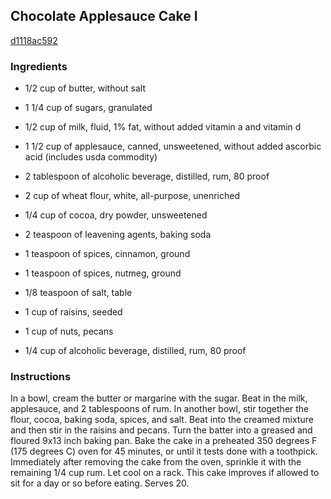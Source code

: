 ## Chocolate Applesauce Cake I

[d1118ac592](http://allrecipes.com/recipe/chocolate-applesauce-cake-i/)

### Ingredients

 - 1/2 cup of butter, without salt

 - 1 1/4 cup of sugars, granulated

 - 1/2 cup of milk, fluid, 1% fat, without added vitamin a and vitamin d

 - 1 1/2 cup of applesauce, canned, unsweetened, without added ascorbic acid (includes usda commodity)

 - 2 tablespoon of alcoholic beverage, distilled, rum, 80 proof

 - 2 cup of wheat flour, white, all-purpose, unenriched

 - 1/4 cup of cocoa, dry powder, unsweetened

 - 2 teaspoon of leavening agents, baking soda

 - 1 teaspoon of spices, cinnamon, ground

 - 1 teaspoon of spices, nutmeg, ground

 - 1/8 teaspoon of salt, table

 - 1 cup of raisins, seeded

 - 1 cup of nuts, pecans

 - 1/4 cup of alcoholic beverage, distilled, rum, 80 proof

### Instructions

In a bowl, cream the butter or margarine with the sugar. Beat in the milk, applesauce, and 2 tablespoons of rum. In another bowl, stir together the flour, cocoa, baking soda, spices, and salt. Beat into the creamed mixture and then stir in the raisins and pecans. Turn the batter into a greased and floured 9x13 inch baking pan. Bake the cake in a preheated 350 degrees F (175 degrees C) oven for 45 minutes, or until it tests done with a toothpick. Immediately after removing the cake from the oven, sprinkle it with the remaining 1/4 cup rum. Let cool on a rack. This cake improves if allowed to sit for a day or so before eating. Serves 20.